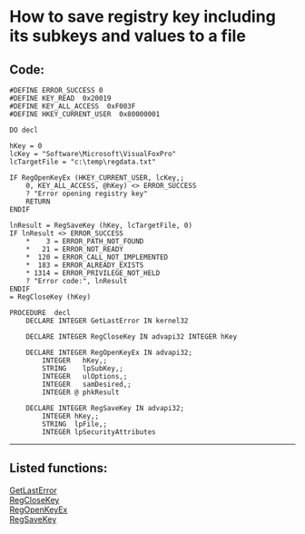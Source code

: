 <link rel="stylesheet" type="text/css" href="../css/win32api.css">  
<link rel="stylesheet" href="https://cdnjs.cloudflare.com/ajax/libs/font-awesome/4.7.0/css/font-awesome.min.css">

# How to save registry key including its subkeys and values to a file

## Code:
```foxpro  
#DEFINE ERROR_SUCCESS 0
#DEFINE KEY_READ  0x20019
#DEFINE KEY_ALL_ACCESS  0xF003F
#DEFINE HKEY_CURRENT_USER  0x80000001

DO decl

hKey = 0
lcKey = "Software\Microsoft\VisualFoxPro"
lcTargetFile = "c:\temp\regdata.txt"

IF RegOpenKeyEx (HKEY_CURRENT_USER, lcKey,;
	0, KEY_ALL_ACCESS, @hKey) <> ERROR_SUCCESS
	? "Error opening registry key"
	RETURN
ENDIF

lnResult = RegSaveKey (hKey, lcTargetFile, 0)
IF lnResult <> ERROR_SUCCESS
	*    3 = ERROR_PATH_NOT_FOUND
	*   21 = ERROR_NOT_READY
	*  120 = ERROR_CALL_NOT_IMPLEMENTED
	*  183 = ERROR_ALREADY_EXISTS
	* 1314 = ERROR_PRIVILEGE_NOT_HELD
	? "Error code:", lnResult
ENDIF
= RegCloseKey (hKey)

PROCEDURE  decl
	DECLARE INTEGER GetLastError IN kernel32

	DECLARE INTEGER RegCloseKey IN advapi32 INTEGER hKey

	DECLARE INTEGER RegOpenKeyEx IN advapi32;
		INTEGER   hKey,;
		STRING    lpSubKey,;
		INTEGER   ulOptions,;
		INTEGER   samDesired,;
		INTEGER @ phkResult

	DECLARE INTEGER RegSaveKey IN advapi32;
		INTEGER hKey,;
		STRING  lpFile,;
		INTEGER lpSecurityAttributes  
```  
***  


## Listed functions:
[GetLastError](../libraries/kernel32/GetLastError.md)  
[RegCloseKey](../libraries/advapi32/RegCloseKey.md)  
[RegOpenKeyEx](../libraries/advapi32/RegOpenKeyEx.md)  
[RegSaveKey](../libraries/advapi32/RegSaveKey.md)  
